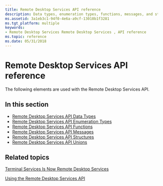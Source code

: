 ```yaml
---
title: Remote Desktop Services API reference
description: Data types, enumeration types, functions, messages, and structures that you can use to perform administrative tasks, manage user configuration information, enhance client/server applications, and use virtual channels in a Remote Desktop Services environment.
ms.assetid: 3a1eb3c1-94f0-4e6a-a9cf-13010b1f3281
ms.tgt_platform: multiple
keywords:
- Remote Desktop Services Remote Desktop Services , API reference
ms.topic: reference
ms.date: 05/31/2018
---
```


# Remote Desktop Services API reference

The following elements are used with the Remote Desktop Services API.

## In this section

-   [Remote Desktop Services API Data Types](terminal-services-api-data-types.md)
-   [Remote Desktop Services API Enumeration Types](terminal-services-api-enumeration-types.md)
-   [Remote Desktop Services API Functions](terminal-services-api-functions.md)
-   [Remote Desktop Services API Messages](terminal-services-api-messages.md)
-   [Remote Desktop Services API Structures](terminal-services-api-structures.md)
-   [Remote Desktop Services API Unions](remote-desktop-services-api-unions.md)

## Related topics

<dl> <dt>

[Terminal Services Is Now Remote Desktop Services](terminal-services-is-now-remote-desktop-services.md)
</dt> <dt>

[Using the Remote Desktop Services API](using-the-terminal-services-api.md)
</dt> </dl>

 

 




